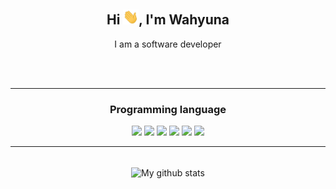<section id="about">
  <div align="center">
<h2>Hi <img height="24" src="https://raw.githubusercontent.com/ABSphreak/ABSphreak/master/gifs/Hi.gif" alt="hi" />, I'm Wahyuna</h2>
</div>
<p align="center">I am a software developer</p>
<br />
<br />
</section>
<hr />
<section id="language">
  <div align=center>
<h3>Programming language</h3>
<p>
<img src="https://img.shields.io/badge/PHP-777BB4?style=for-the-badge&logo=php&logoColor=white" />
<img src="https://img.shields.io/badge/C%2B%2B-00599C?style=for-the-badge&logo=c%2B%2B&logoColor=white" />
  <img src="https://img.shields.io/badge/Python-3776AB?style=for-the-badge&logo=python&logoColor=white" />
<img src="https://img.shields.io/badge/JavaScript-323330?style=for-the-badge&logo=javascript&logoColor=F7DF1E" />
  <img src="https://img.shields.io/badge/HTML5-E34F26?style=for-the-badge&logo=html5&logoColor=white" />
  <img src="https://img.shields.io/badge/CSS3-1572B6?style=for-the-badge&logo=css3&logoColor=white" />
</p>
<hr />
<br />
<section>
  <div align="center">
<img width="350" align="center" src="https://github-readme-stats.vercel.app/api?username=Wahyunaa&show_icons=true&include_all_commits=true&theme=cobalt&hide_border=true" alt="My github stats" /> 
<br />
  </div>
</section>
